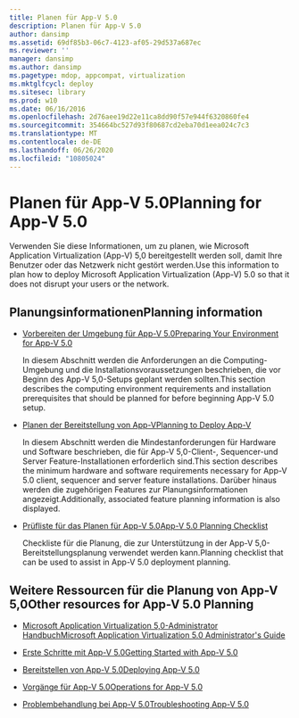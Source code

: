 ```yaml
---
title: Planen für App-V 5.0
description: Planen für App-V 5.0
author: dansimp
ms.assetid: 69df85b3-06c7-4123-af05-29d537a687ec
ms.reviewer: ''
manager: dansimp
ms.author: dansimp
ms.pagetype: mdop, appcompat, virtualization
ms.mktglfcycl: deploy
ms.sitesec: library
ms.prod: w10
ms.date: 06/16/2016
ms.openlocfilehash: 2d76aee19d22e11ca8dd90f57e944f6320860fe4
ms.sourcegitcommit: 354664bc527d93f80687cd2eba70d1eea024c7c3
ms.translationtype: MT
ms.contentlocale: de-DE
ms.lasthandoff: 06/26/2020
ms.locfileid: "10805024"
---
```

# <span data-ttu-id="a4068-103">Planen für App-V 5.0</span><span class="sxs-lookup"><span data-stu-id="a4068-103">Planning for App-V 5.0</span></span>


<span data-ttu-id="a4068-104">Verwenden Sie diese Informationen, um zu planen, wie Microsoft Application Virtualization (App-V) 5,0 bereitgestellt werden soll, damit Ihre Benutzer oder das Netzwerk nicht gestört werden.</span><span class="sxs-lookup"><span data-stu-id="a4068-104">Use this information to plan how to deploy Microsoft Application Virtualization (App-V) 5.0 so that it does not disrupt your users or the network.</span></span>

## <span data-ttu-id="a4068-105">Planungsinformationen</span><span class="sxs-lookup"><span data-stu-id="a4068-105">Planning information</span></span>


-   [<span data-ttu-id="a4068-106">Vorbereiten der Umgebung für App-V 5.0</span><span class="sxs-lookup"><span data-stu-id="a4068-106">Preparing Your Environment for App-V 5.0</span></span>](preparing-your-environment-for-app-v-50.md)

    <span data-ttu-id="a4068-107">In diesem Abschnitt werden die Anforderungen an die Computing-Umgebung und die Installationsvoraussetzungen beschrieben, die vor Beginn des App-V 5,0-Setups geplant werden sollten.</span><span class="sxs-lookup"><span data-stu-id="a4068-107">This section describes the computing environment requirements and installation prerequisites that should be planned for before beginning App-V 5.0 setup.</span></span>

-   [<span data-ttu-id="a4068-108">Planen der Bereitstellung von App-V</span><span class="sxs-lookup"><span data-stu-id="a4068-108">Planning to Deploy App-V</span></span>](planning-to-deploy-app-v.md)

    <span data-ttu-id="a4068-109">In diesem Abschnitt werden die Mindestanforderungen für Hardware und Software beschrieben, die für App-V 5,0-Client-, Sequencer-und Server Feature-Installationen erforderlich sind.</span><span class="sxs-lookup"><span data-stu-id="a4068-109">This section describes the minimum hardware and software requirements necessary for App-V 5.0 client, sequencer and server feature installations.</span></span> <span data-ttu-id="a4068-110">Darüber hinaus werden die zugehörigen Features zur Planungsinformationen angezeigt.</span><span class="sxs-lookup"><span data-stu-id="a4068-110">Additionally, associated feature planning information is also displayed.</span></span>

-   [<span data-ttu-id="a4068-111">Prüfliste für das Planen für App-V 5.0</span><span class="sxs-lookup"><span data-stu-id="a4068-111">App-V 5.0 Planning Checklist</span></span>](app-v-50-planning-checklist.md)

    <span data-ttu-id="a4068-112">Checkliste für die Planung, die zur Unterstützung in der App-V 5,0-Bereitstellungsplanung verwendet werden kann.</span><span class="sxs-lookup"><span data-stu-id="a4068-112">Planning checklist that can be used to assist in App-V 5.0 deployment planning.</span></span>






## <a href="" id="other-resources-for-app-v-5-0-planning-"></a><span data-ttu-id="a4068-113">Weitere Ressourcen für die Planung von App-V 5,0</span><span class="sxs-lookup"><span data-stu-id="a4068-113">Other resources for App-V 5.0 Planning</span></span>


-   [<span data-ttu-id="a4068-114">Microsoft Application Virtualization 5,0-Administrator Handbuch</span><span class="sxs-lookup"><span data-stu-id="a4068-114">Microsoft Application Virtualization 5.0 Administrator's Guide</span></span>](microsoft-application-virtualization-50-administrators-guide.md)

-   [<span data-ttu-id="a4068-115">Erste Schritte mit App-V 5.0</span><span class="sxs-lookup"><span data-stu-id="a4068-115">Getting Started with App-V 5.0</span></span>](getting-started-with-app-v-50--rtm.md)

-   [<span data-ttu-id="a4068-116">Bereitstellen von App-V 5.0</span><span class="sxs-lookup"><span data-stu-id="a4068-116">Deploying App-V 5.0</span></span>](deploying-app-v-50.md)

-   [<span data-ttu-id="a4068-117">Vorgänge für App-V 5.0</span><span class="sxs-lookup"><span data-stu-id="a4068-117">Operations for App-V 5.0</span></span>](operations-for-app-v-50.md)

-   [<span data-ttu-id="a4068-118">Problembehandlung bei App-V 5.0</span><span class="sxs-lookup"><span data-stu-id="a4068-118">Troubleshooting App-V 5.0</span></span>](troubleshooting-app-v-50.md)

 

 





